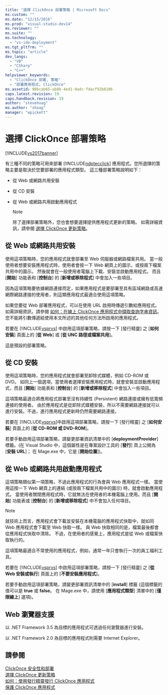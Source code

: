 ```yaml
---
title: "選擇 ClickOnce 部署策略 | Microsoft Docs"
ms.custom: ""
ms.date: "12/15/2016"
ms.prod: "visual-studio-dev14"
ms.reviewer: ""
ms.suite: ""
ms.technology: 
  - "vs-ide-deployment"
ms.tgt_pltfrm: ""
ms.topic: "article"
dev_langs: 
  - "VB"
  - "CSharp"
  - "C++"
helpviewer_keywords: 
  - "ClickOnce 部署, 策略"
  - "部署應用程式, ClickOnce"
ms.assetid: 98bcab65-ab8b-4ed1-9adc-fdacf92b8106
caps.latest.revision: 19
caps.handback.revision: 19
author: "stevehoag"
ms.author: "shoag"
manager: "wpickett"
---
```

# 選擇 ClickOnce 部署策略
[!INCLUDE[vs2017banner](../code-quality/includes/vs2017banner.md)]

有三種不同的策略可用來部署 [!INCLUDE[ndptecclick](../deployment/includes/ndptecclick_md.md)] 應用程式。您所選擇的策略主要是取決於您要部署的應用程式類型。  這三種部署策略說明如下：  
  
-   從 Web 或網路共用安裝  
  
-   從 CD 安裝  
  
-   從 Web 或網路共用啟動應用程式  
  
    > [!NOTE]
    >  除了選擇部署策略外，您也會想要選擇提供應用程式更新的策略。  如需詳細資訊，請參閱 [選擇 ClickOnce 更新策略](../deployment/choosing-a-clickonce-update-strategy.md)。  
  
## 從 Web 或網路共用安裝  
 使用這項策略時，您的應用程式就會部署至 Web 伺服器或網路檔案共用。  當一般使用者想要安裝應用程式時，使用者會按一下 Web 網頁上的圖示，或按兩下檔案共用中的圖示。  然後就會在一般使用者電腦上下載、安裝並啟動應用程式。  而且 \[**開始**\] 功能表和 \[**控制台**\] 的 \[**新增或移除程式**\] 中會加入一些項目。  
  
 因為這項策略要依據網路連接而定，如果應用程式是要部署至具有區域網路或高速網際網路連接的使用者，則這類應用程式最適合使用這項策略。  
  
 如果您要從 Web 部署應用程式，可以在使用 URL 啟用時傳遞引數給應用程式。  如需詳細資訊，請參閱 [如何：在線上 ClickOnce 應用程式中擷取查詢字串資訊](../Topic/How%20to:%20Retrieve%20Query%20String%20Information%20in%20an%20Online%20ClickOnce%20Application.md)。  您不能將引數傳遞給使用本文所述的其他任何方法所啟用的應用程式。  
  
 若要在 [!INCLUDE[vsprvs](../code-quality/includes/vsprvs_md.md)] 中啟用這項部署策略，請按一下 \[發行精靈\] 之 \[**如何安裝**\] 頁面上的 \[**從 Web**\] 或 \[**從 UNC 路徑或檔案共用**\]。  
  
 這是預設的部署策略。  
  
## 從 CD 安裝  
 使用這項策略時，您的應用程式就會部署至卸除式媒體，例如 CD\-ROM 或 DVD。  如同上一個選項，當使用者選擇安裝應用程式時，就會安裝並啟動應用程式，而且 \[**開始**\] 功能表和 \[**控制台**\] 的 \[**新增或移除程式**\] 中會加入一些項目。  
  
 這項策略最適合將應用程式部署至沒有持續性 \(Persistent\) 網路連接或擁有低寬頻連接的使用者。  由於應用程式是從卸除式媒體安裝，所以不需要網路連接就可以進行安裝。不過，進行應用程式更新時仍然需要網路連接。  
  
 若要在 [!INCLUDE[vsprvs](../code-quality/includes/vsprvs_md.md)]中啟用這項部署策略，請按一下 \[發行精靈\] 之 \[**如何安裝**\] 頁面上的 \[**從 CD\-ROM 或 DVD\-ROM**\]。  
  
 若要手動啟用這項部署策略，請變更部署資訊清單中的 \[**deploymentProvider**\] 標籤。\(在 Visual Studio 中，這個屬性是在專案設計工具的 \[**發行**\] 頁上公開為 \[**安裝 URL**\]；  在 Mage.exe 中，它是 \[**開始位置**\]\)。  
  
## 從 Web 或網路共用啟動應用程式  
 這項策略類似第一項策略，不過此應用程式的行為會與 Web 應用程式一樣。  當使用這按一下 Web 網頁上的連結 \(或按兩下檔案共用中的圖示\) 時，就會啟動應用程式。  當使用者關閉應用程式時，它就無法在使用者的本機電腦上使用。而且 \[**開始**\] 功能表或 \[**控制台**\] 的 \[**新增或移除程式**\] 中不會加入任何項目。  
  
> [!NOTE]
>  就技術上而言，應用程式會下載並安裝在本機電腦的應用程式快取中，就如同 Web 應用程式會下載至 Web 快取一樣。  與 Web 快取相同的是，檔案最後都會從應用程式快取中清除。  不過，在使用者的感覺上，應用程式是從 Web 或檔案快取執行的。  
  
 這項策略最適合不常使用的應用程式，例如，通常一年只會執行一次的員工福利工具。  
  
 若要在 [!INCLUDE[vsprvs](../code-quality/includes/vsprvs_md.md)] 中啟用這項部署策略，請按一下 \[發行精靈\] 之 \[**從 Web 安裝或執行**\] 頁面上的 \[**不要安裝應用程式**\]。  
  
 若要手動啟用這項部署策略，請變更部署資訊清單中的 \[**install**\] 標籤 \(這個標籤的值可以是 **true** 或 **false**。  在 Mage.exe 中，請使用 \[**應用程式類型**\] 清單中的 \[**僅限線上**\] 選項\)。  
  
## Web 瀏覽器支援  
 以 .NET Framework 3.5 為目標的應用程式可透過任何瀏覽器進行安裝。  
  
 以 .NET Framework 2.0 為目標的應用程式則需要 Internet Explorer。  
  
## 請參閱  
 [ClickOnce 安全性和部署](../deployment/clickonce-security-and-deployment.md)   
 [選擇 ClickOnce 更新策略](../deployment/choosing-a-clickonce-update-strategy.md)   
 [如何：使用發行精靈發行 ClickOnce 應用程式](../Topic/How%20to:%20Publish%20a%20ClickOnce%20Application%20using%20the%20Publish%20Wizard.md)   
 [保護 ClickOnce 應用程式](../deployment/securing-clickonce-applications.md)